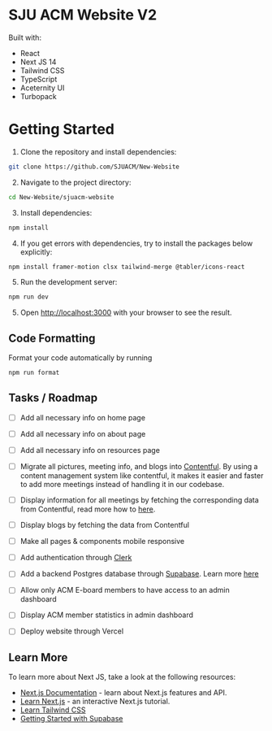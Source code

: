 # SJU ACM Website V2
Built with:
- React 
- Next JS 14
- Tailwind CSS
- TypeScript
- Aceternity UI
- Turbopack

# Getting Started

1. Clone the repository and install dependencies:
```bash
git clone https://github.com/SJUACM/New-Website
```

2. Navigate to the project directory:
```bash
cd New-Website/sjuacm-website
```

3. Install dependencies:
```bash
npm install
```

4. If you get errors with dependencies, try to install the packages below explicitly:
```bash
npm install framer-motion clsx tailwind-merge @tabler/icons-react
```

5. Run the development server:
```bash
npm run dev
```

5. Open [http://localhost:3000](http://localhost:3000) with your browser to see the result.


## Code Formatting

Format your code automatically by running 
```bash
npm run format
```

## Tasks / Roadmap 
- [ ] Add all necessary info on home page
- [ ] Add all necessary info on about page
- [ ] Add all necessary info on resources page
- [ ] Migrate all pictures, meeting info, and blogs into [Contentful](https://www.contentful.com/).
      By using a content management system like contentful, it makes it easier and faster to add more meetings instead of handling it in our codebase. 
- [ ] Display information for all meetings by fetching the corresponding data from Contentful, read more how to [here](https://www.contentful.com/developers/docs/concepts/apis/).
- [ ] Display blogs by fetching the data from Contentful
- [ ] Make all pages & components mobile responsive
- [ ] Add authentication through [Clerk]([https://clerk.com/docs/quickstarts/nextjs](https://clerk.com/docs/qui))
- [ ] Add a backend Postgres database through [Supabase](https://supabase.com/docs/guides/database/overview). Learn more [here](https://supabase.com/docs/guides/getting-started/quickstarts/nextjs)
- [ ] Allow only ACM E-board members to have access to an admin dashboard
- [ ] Display ACM member statistics in admin dashboard  
- [ ] Deploy website through Vercel
   


## Learn More

To learn more about Next JS, take a look at the following resources:

- [Next.js Documentation](https://nextjs.org/docs) - learn about Next.js features and API.
- [Learn Next.js](https://nextjs.org/learn) - an interactive Next.js tutorial.
- [Learn Tailwind CSS](https://tailwindcss.com/docs/installation)
- [Getting Started with Supabase](https://www.youtube.com/watch?v=WdA6b0jPNv4)
